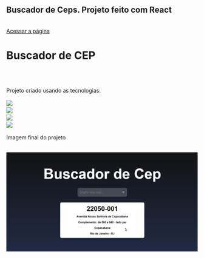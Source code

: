 <h2>Buscador de Ceps. Projeto feito com React</h2>
<br>
<a href="https://buscador-de-ceps-2.vercel.app/">Acessar a página</a>
<br>
<h1>Buscador de CEP</h1>
<br>
<br>
<p>Projeto criado usando as tecnologias:
<br>
<br>
    <img src="https://img.shields.io/badge/HTML5-E34F26?style=for-the-badge&logo=html5&logoColor=white">
    <br>
    <img src="https://img.shields.io/badge/CSS3-1572B6?style=for-the-badge&logo=css3&logoColor=white">
    <br>
    <img src="https://img.shields.io/badge/JavaScript-F7DF1E?style=for-the-badge&logo=javascript&logoColor=black"
    <br>
  <br>
    <img src="https://img.shields.io/badge/React-20232A?style=for-the-badge&logo=react&logoColor=61DAFB"
     <br>    
<p> Imagem final do projeto </p>
<br>
<img src="https://github.com/JhonatanSamuel/Buscador-de-ceps/blob/master/src/assets/buscador-de-cep.jpg?raw=true">
